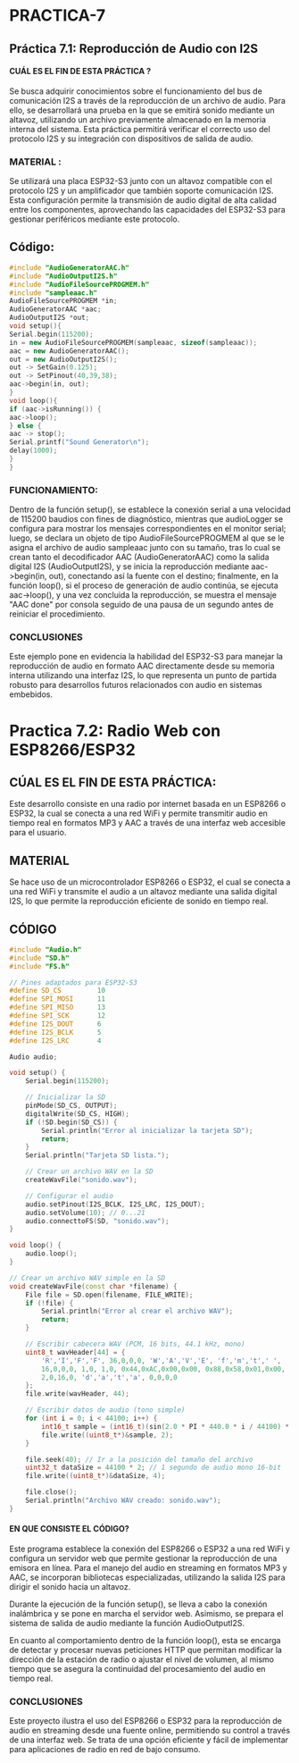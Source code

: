 # PRACTICA-7
## Práctica 7.1: Reproducción de Audio con I2S

#### CUÁL ES EL FIN DE ESTA PRÁCTICA ? 
Se busca adquirir conocimientos sobre el funcionamiento del bus de comunicación I2S a través de la reproducción de un archivo de audio. Para ello, se desarrollará una prueba en la que se emitirá sonido mediante un altavoz, utilizando un archivo previamente almacenado en la memoria interna del sistema. Esta práctica permitirá verificar el correcto uso del protocolo I2S y su integración con dispositivos de salida de audio.

### MATERIAL :
Se utilizará una placa ESP32-S3 junto con un altavoz compatible con el protocolo I2S y un amplificador que también soporte comunicación I2S. Esta configuración permite la transmisión de audio digital de alta calidad entre los componentes, aprovechando las capacidades del ESP32-S3 para gestionar periféricos mediante este protocolo.

## Código:
```cpp
#include "AudioGeneratorAAC.h" 
#include "AudioOutputI2S.h" 
#include "AudioFileSourcePROGMEM.h" 
#include "sampleaac.h" 
AudioFileSourcePROGMEM *in; 
AudioGeneratorAAC *aac; 
AudioOutputI2S *out; 
void setup(){ 
Serial.begin(115200); 
in = new AudioFileSourcePROGMEM(sampleaac, sizeof(sampleaac)); 
aac = new AudioGeneratorAAC(); 
out = new AudioOutputI2S(); 
out -> SetGain(0.125); 
out -> SetPinout(40,39,38); 
aac->begin(in, out); 
} 
void loop(){ 
if (aac->isRunning()) { 
aac->loop(); 
} else { 
aac -> stop(); 
Serial.printf("Sound Generator\n"); 
delay(1000); 
} 
}
```

### FUNCIONAMIENTO:

Dentro de la función setup(), se establece la conexión serial a una velocidad de 115200 baudios con fines de diagnóstico, mientras que audioLogger se configura para mostrar los mensajes correspondientes en el monitor serial; luego, se declara un objeto de tipo AudioFileSourcePROGMEM al que se le asigna el archivo de audio sampleaac junto con su tamaño, tras lo cual se crean tanto el decodificador AAC (AudioGeneratorAAC) como la salida digital I2S (AudioOutputI2S), y se inicia la reproducción mediante aac->begin(in, out), conectando así la fuente con el destino; finalmente, en la función loop(), si el proceso de generación de audio continúa, se ejecuta aac->loop(), y una vez concluida la reproducción, se muestra el mensaje "AAC done" por consola seguido de una pausa de un segundo antes de reiniciar el procedimiento.

### CONCLUSIONES 
Este ejemplo pone en evidencia la habilidad del ESP32-S3 para manejar la reproducción de audio en formato AAC directamente desde su memoria interna utilizando una interfaz I2S, lo que representa un punto de partida robusto para desarrollos futuros relacionados con audio en sistemas embebidos.

# Practica 7.2: Radio Web con ESP8266/ESP32

## CÚAL ES EL FIN DE ESTA PRÁCTICA:
Este desarrollo consiste en una radio por internet basada en un ESP8266 o ESP32, la cual se conecta a una red WiFi y permite transmitir audio en tiempo real en formatos MP3 y AAC a través de una interfaz web accesible para el usuario.

## MATERIAL
Se hace uso de un microcontrolador ESP8266 o ESP32, el cual se conecta a una red WiFi y transmite el audio a un altavoz mediante una salida digital I2S, lo que permite la reproducción eficiente de sonido en tiempo real.

## CÓDIGO
```cpp
#include "Audio.h" 
#include "SD.h" 
#include "FS.h"

// Pines adaptados para ESP32-S3
#define SD_CS         10  
#define SPI_MOSI      11  
#define SPI_MISO      13  
#define SPI_SCK       12  
#define I2S_DOUT      6   
#define I2S_BCLK      5   
#define I2S_LRC       4   

Audio audio; 

void setup() {
    Serial.begin(115200);

    // Inicializar la SD
    pinMode(SD_CS, OUTPUT);
    digitalWrite(SD_CS, HIGH);
    if (!SD.begin(SD_CS)) {
        Serial.println("Error al inicializar la tarjeta SD");
        return;
    }
    Serial.println("Tarjeta SD lista.");

    // Crear un archivo WAV en la SD
    createWavFile("sonido.wav");

    // Configurar el audio
    audio.setPinout(I2S_BCLK, I2S_LRC, I2S_DOUT);
    audio.setVolume(10); // 0...21
    audio.connecttoFS(SD, "sonido.wav");
}

void loop() {
    audio.loop();
}

// Crear un archivo WAV simple en la SD
void createWavFile(const char *filename) {
    File file = SD.open(filename, FILE_WRITE);
    if (!file) {
        Serial.println("Error al crear el archivo WAV");
        return;
    }

    // Escribir cabecera WAV (PCM, 16 bits, 44.1 kHz, mono)
    uint8_t wavHeader[44] = {
        'R','I','F','F', 36,0,0,0, 'W','A','V','E', 'f','m','t',' ',
        16,0,0,0, 1,0, 1,0, 0x44,0xAC,0x00,0x00, 0x88,0x58,0x01,0x00,
        2,0,16,0, 'd','a','t','a', 0,0,0,0
    };
    file.write(wavHeader, 44);

    // Escribir datos de audio (tono simple)
    for (int i = 0; i < 44100; i++) { 
        int16_t sample = (int16_t)(sin(2.0 * PI * 440.0 * i / 44100) * 32767);
        file.write((uint8_t*)&sample, 2);
    }

    file.seek(40); // Ir a la posición del tamaño del archivo
    uint32_t dataSize = 44100 * 2; // 1 segundo de audio mono 16-bit
    file.write((uint8_t*)&dataSize, 4);

    file.close();
    Serial.println("Archivo WAV creado: sonido.wav");
}
```

#### EN QUE CONSISTE EL CÓDIGO? 
Este programa establece la conexión del ESP8266 o ESP32 a una red WiFi y configura un servidor web que permite gestionar la reproducción de una emisora en línea. Para el manejo del audio en streaming en formatos MP3 y AAC, se incorporan bibliotecas especializadas, utilizando la salida I2S para dirigir el sonido hacia un altavoz.

Durante la ejecución de la función setup(), se lleva a cabo la conexión inalámbrica y se pone en marcha el servidor web. Asimismo, se prepara el sistema de salida de audio mediante la función AudioOutputI2S.

En cuanto al comportamiento dentro de la función loop(), esta se encarga de detectar y procesar nuevas peticiones HTTP que permitan modificar la dirección de la estación de radio o ajustar el nivel de volumen, al mismo tiempo que se asegura la continuidad del procesamiento del audio en tiempo real.

### CONCLUSIONES
Este proyecto ilustra el uso del ESP8266 o ESP32 para la reproducción de audio en streaming desde una fuente online, permitiendo su control a través de una interfaz web. Se trata de una opción eficiente y fácil de implementar para aplicaciones de radio en red de bajo consumo.
